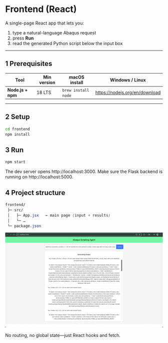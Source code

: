 # Frontend (React)

A single-page React app that lets you:

1. type a natural-language Abaqus request  
2. press **Run**  
3. read the generated Python script below the input box

---

## 1  Prerequisites

| Tool | Min version | macOS install                     | Windows / Linux |
|------|-------------|-----------------------------------|-----------------|
| **Node.js + npm** | 18 LTS | `brew install node` | <https://nodejs.org/en/download> |

---

## 2  Setup

```bash
cd frontend
npm install
```

## 3 Run

```bash
npm start
```

The dev server opens http://localhost:3000.
Make sure the Flask backend is running on http://localhost:5000.

## 4 Project structure
```css
frontend/
 ├─ src/
 │   ├─ App.jsx   ← main page (input + results)
 │   └─ …
 └─ package.json
```

![alt text](<Screenshot 2025-06-24 at 01.30.32.png>)

No routing, no global state—just React hooks and fetch.


